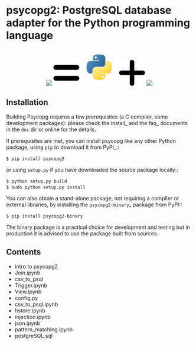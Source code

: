 psycopg2: PostgreSQL database adapter for the Python programming language
=======================================


<p style="text-align:center">
  <img src="https://avatars1.githubusercontent.com/u/2947270?s=200&v=4" height="100" />
  <img src=".vscode/equal.png" height="70" />
  <img src=".vscode/python.png" height="100" />
  <img src=".vscode/plus.png" height="70" />
  <img src="https://www.postgresql.org/media/img/about/press/elephant.png" height="100" />
</p>


Installation
------------

Building Psycopg requires a few prerequisites (a C compiler, some development
packages): please check the install_ and the faq_ documents in the ``doc`` dir
or online for the details.

If prerequisites are met, you can install psycopg like any other Python
package, using ``pip`` to download it from PyPI_::

    $ pip install psycopg2

or using ``setup.py`` if you have downloaded the source package locally::

    $ python setup.py build
    $ sudo python setup.py install

You can also obtain a stand-alone package, not requiring a compiler or
external libraries, by installing the `psycopg2-binary`_ package from PyPI::

    $ pip install psycopg2-binary

The binary package is a practical choice for development and testing but in
production it is advised to use the package built from sources.


Contents 
------------

- intro to psycopg2
- Join.ipynb
- csv_to_psql
- Trigger.ipynb
- View.ipynb
- config.py
- csv_to_psql.ipynb
- hstore.ipynb
- injection.ipynb
- json.ipynb
- pattern_matching.ipynb
- postgreSQL.sql


